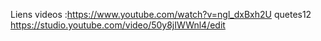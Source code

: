 Liens videos :https://www.youtube.com/watch?v=ngl_dxBxh2U
quetes12 https://studio.youtube.com/video/50y8jIWWnl4/edit
